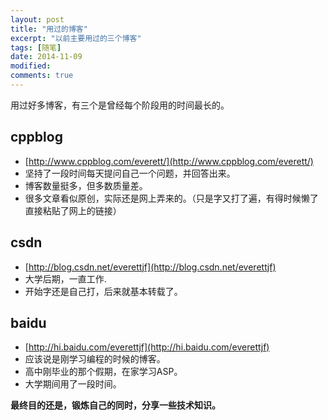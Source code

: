 ```yaml
---
layout: post
title: "用过的博客"
excerpt: "以前主要用过的三个博客"
tags: [随笔]
date: 2014-11-09 
modified: 
comments: true
---
```



用过好多博客，有三个是曾经每个阶段用的时间最长的。

## cppblog
- [http://www.cppblog.com/everett/](http://www.cppblog.com/everett/)
- 坚持了一段时间每天提问自己一个问题，并回答出来。
- 博客数量挺多，但多数质量差。
- 很多文章看似原创，实际还是网上弄来的。（只是字又打了遍，有得时候懒了直接粘贴了网上的链接）

## csdn
- [http://blog.csdn.net/everettjf](http://blog.csdn.net/everettjf)
- 大学后期，一直工作.
- 开始字还是自己打，后来就基本转载了。

## baidu
- [http://hi.baidu.com/everettjf](http://hi.baidu.com/everettjf)
- 应该说是刚学习编程的时候的博客。
- 高中刚毕业的那个假期，在家学习ASP。
- 大学期间用了一段时间。


**最终目的还是，锻炼自己的同时，分享一些技术知识。**
